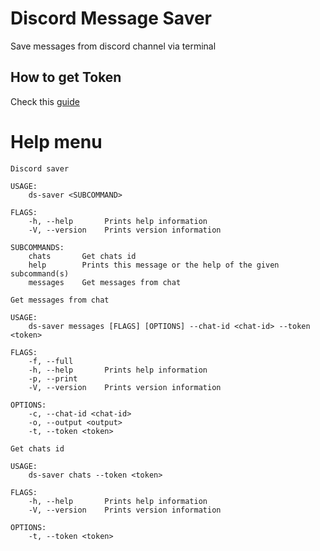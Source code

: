 # Discord Message Saver
Save messages from discord channel via terminal

## How to get Token
Check this [guide](https://gist.github.com/MarvNC/e601f3603df22f36ebd3102c501116c6)

# Help menu

```
Discord saver

USAGE:
    ds-saver <SUBCOMMAND>

FLAGS:
    -h, --help       Prints help information
    -V, --version    Prints version information

SUBCOMMANDS:
    chats       Get chats id
    help        Prints this message or the help of the given subcommand(s)
    messages    Get messages from chat
```
```
Get messages from chat

USAGE:
    ds-saver messages [FLAGS] [OPTIONS] --chat-id <chat-id> --token <token>

FLAGS:
    -f, --full       
    -h, --help       Prints help information
    -p, --print      
    -V, --version    Prints version information

OPTIONS:
    -c, --chat-id <chat-id>    
    -o, --output <output>      
    -t, --token <token> 
```
```
Get chats id

USAGE:
    ds-saver chats --token <token>

FLAGS:
    -h, --help       Prints help information
    -V, --version    Prints version information

OPTIONS:
    -t, --token <token> 
```